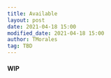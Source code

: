 ```yaml
---
title: Available
layout: post
date: 2021-04-18 15:00
modified_date: 2021-04-18 15:00
author: TMorales
tag: TBD
---
```

#### WIP  

